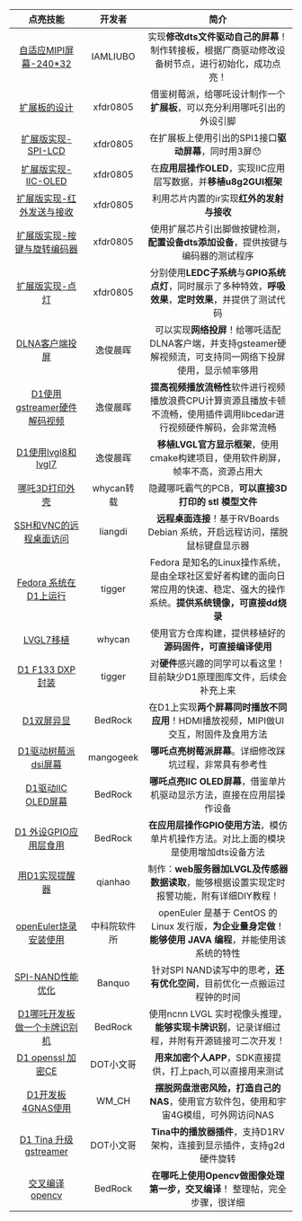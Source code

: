 |点亮技能| 开发者 | 简介|
| :---:| :----: | :---: |
|[自适应MIPI屏幕-240*32](https://bbs.aw-ol.com/topic/405/)| IAMLIUBO |实现**修改dts文件驱动自己的屏幕**！制作转接板，根据厂商驱动修改设备树节点，进行初始化，成功点亮！|
|[扩展板的设计](https://bbs.aw-ol.com/topic/385/)| xfdr0805 | 借鉴树莓派，给哪吒设计制作一个**扩展板**，可以充分利用哪吒引出的外设引脚|
|[扩展版实现-SPI-LCD](https://bbs.aw-ol.com/topic/417/)|xfdr0805 | 在扩展板上使用引出的SPI1接口**驱动屏幕**，同时用3屏:hushed: |
|[扩展版实现-IIC-OLED](https://bbs.aw-ol.com/topic/415/)|xfdr0805 | 在**应用层操作OLED**，实现IIC应用层写数据，并**移植u8g2GUI框架**|
|[扩展版实现-红外发送与接收](https://bbs.aw-ol.com/topic/416/)|xfdr0805 | 利用芯片内置的ir实现**红外的发射与接收**|
|[扩展版实现-按键与旋转编码器](https://bbs.aw-ol.com/topic/413/)|xfdr0805 |使用扩展芯片引出脚做按键检测，**配置设备dts添加设备**，提供按键与编码器的测试程序|
|[扩展版实现-点灯](https://bbs.aw-ol.com/topic/414/)|xfdr0805 | 分别使用**LEDC子系统**与**GPIO系统** **点灯**，同时展示了多种特效，**呼吸效果**，**定时效果**，并提供了测试代码|
|[DLNA客户端投屏](https://bbs.aw-ol.com/topic/411/)|逸俊晨晖|可以实现**网络投屏**！给哪吒适配DLNA客户端，并支持gsteamer硬解视频流，可支持同一网络下投屏使用，显示帧率够用|
|[D1使用gstreamer硬件解码视频](https://bbs.aw-ol.com/topic/410/)| 逸俊晨晖 | **提高视频播放流畅性**软件进行视频播放浪费CPU计算资源且播放卡顿不流畅，使用插件调用libcedar进行视频硬件解码，会非常流畅|
|[D1使用lvgl8和lvgl7](https://bbs.aw-ol.com/topic/409/)|逸俊晨晖|**移植LVGL官方显示框架**，使用cmake构建项目，使用软件刷屏，帧率不高，资源占用大|
|[哪吒3D打印外壳](https://bbs.aw-ol.com/topic/406/)|whycan转载|隐藏哪吒霸气的PCB，**可以直接3D打印的 stl 模型文件**|
|[SSH和VNC的远程桌面访问](https://bbs.aw-ol.com/topic/119/)|liangdi | **远程桌面连接**！基于RVBoards Debian 系统，开启远程访问，摆脱鼠标键盘显示器|
|[Fedora 系统在D1上运行](https://bbs.aw-ol.com/topic/393/)| tigger | Fedora 是知名的Linux操作系统，是由全球社区爱好者构建的面向日常应用的快速、稳定、强大的操作系统。**提供系统镜像，可直接dd烧录**|
|[LVGL7移植](https://bbs.aw-ol.com/topic/303/)|whycan|使用官方仓库构建，提供移植好的**源码固件，可直接编译使用**|
|[D1 F133 DXP封装](https://bbs.aw-ol.com/topic/284/)|tigger | 对**硬件**感兴趣的同学可以看这里！目前缺少D1原理图库文件，后续会补充上来|
|[D1双屏异显](https://bbs.aw-ol.com/topic/362/)|BedRock | 在D1上实现**两个屏幕同时播放不同应用**！HDMI播放视频，MIPI做UI交互，附固件及食用方法|
|[D1驱动树莓派dsi屏幕](https://bbs.aw-ol.com/topic/311/)| mangogeek | **哪吒点亮树莓派屏幕**。详细修改踩坑过程，非常具有参考性|
|[D1驱动IIC OLED屏幕](https://bbs.aw-ol.com/topic/348/)| BedRock | **哪吒点亮IIC OLED屏幕**，借鉴单片机驱动显示方法，直接在应用层操作设备|
|[D1 外设GPIO应用层食用](https://bbs.aw-ol.com/topic/349/)|BedRock  | **在应用层操作GPIO使用方法**，模仿单片机操作方法。对比上面的模块是使用增加dts设备方法|
|[用D1实现提醒器](https://bbs.aw-ol.com/topic/339/)|qianhao |制作：**web服务器加LVGL及传感器数据读取**，能够根据设置实现定时报警功能，附有详细DIY教程！|
|[openEuler烧录安装使用](https://bbs.aw-ol.com/topic/335/)| 中科院软件所 | openEuler 是基于 CentOS 的 Linux 发行版，**为企业量身定做**！**能够使用 JAVA 编程**，并能使用该系统的特性|
|[SPI-NAND性能优化](https://bbs.aw-ol.com/topic/266/)|Banquo| 针对SPI NAND读写中的思考，**还有优化空间**，目前优化一点搬运过程钟的时间|
|[D1哪吒开发板做一个卡牌识别机](https://bbs.aw-ol.com/topic/223/)|BedRock | 使用ncnn LVGL 实时视像头推理，**能够实现卡牌识别**，记录详细过程，并附有开源链接可二次开发！|
|[D1 openssl 加密CE](https://bbs.aw-ol.com/topic/321/)|DOT小文哥 | **用来加密个人APP**，SDK直接提供，打上pach,可以直接用来测试|
|[D1开发板4GNAS使用](https://bbs.aw-ol.com/topic/308/)| WM_CH |**摆脱网盘泄密风险，打造自己的NAS**，使用官方软件包，使用和宇宙4G模组，可外网访问NAS|
|[D1 Tina 升级gstreamer](https://bbs.aw-ol.com/topic/256/)| DOT小文哥 | **Tina中的播放器插件**，支持D1RV架构，连接到显示插件，支持g2d硬件旋转|
|[交叉编译opencv](https://bbs.aw-ol.com/topic/227/)| BedRock |**在哪吒上使用Opencv做图像处理第一步，交叉编译**！ 整理帖，完全步骤，很详细|
